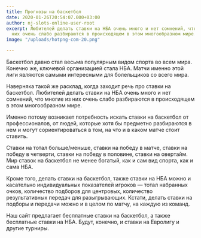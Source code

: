 ```yaml
---
title: Прогнозы на баскетбол
date: 2020-01-26T20:54:07.000+03:00
author: nj-slots-online-user-root
excerpt: Любителей делать ставки на НБА очень много и нет сомнений, что многие из
  них очень слабо разбираются в происходящем в этом многообразном мире...
image: "/uploads/hotpng-com-20.png"

---
```

Баскетбол давно стал весьма популярным видом спорта во всем мира. Конечно же, ключевой организацией стала НБА. Матчи именно этой лиги являются самыми интересными для болельщиков со всего мира.

Наверняка такой же расклад, когда заходит речь про ставки на баскетбол. Любителей делать ставки на НБА очень много и нет сомнений, что многие из них очень слабо разбираются в происходящем в этом многообразном мире.

Именно потому возникает потребность искать ставки на баскетбол от профессионалов, от людей, которые хотя бы предметно разбираются в нем и могут сориентироваться в том, на что и в каком матче стоит ставить.

Ставки на тотал больше/меньше, ставки на победу в матче, ставки на победу в четверти, ставки на победу в половине, ставки на овертайм. Мир ставок на баскетбол не менее богатый, как и сам вид спорта, как и сама НБА.

Кроме того, делать ставки на баскетбол, также ставки на НБА можно и касательно индивидуальных показателей игроков &#8212; тотал набранных очков, количество подборов для центровых, количество результативных передач для разыгрывающих. Кстати, делать ставки на подборы и передачи можно и в целом по матчу, на каждую из команд.

Наш сайт предлагает бесплатные ставки на баскетбол, а также бесплатные ставки на НБА. Будут, конечно, и ставки на Евролигу и другие турниры.
